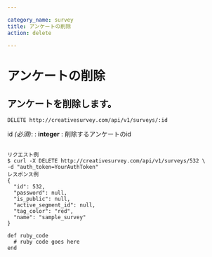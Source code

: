 ```yaml
---

category_name: survey
title: アンケートの削除
action: delete

---
```


# アンケートの削除

## アンケートを削除します。

`DELETE http://creativesurvey.com/api/v1/surveys/:id`

id _(必須)_:
: __integer__
: 削除するアンケートのid

~~~

リクエスト例
$ curl -X DELETE http://creativesurvey.com/api/v1/surveys/532 \
-d "auth_token=YourAuthToken"
レスポンス例
{
  "id": 532,
  "password": null,
  "is_public": null,
  "active_segment_id": null,
  "tag_color": "red",
  "name": "sample_survey"
}
~~~

~~~
def ruby_code
  # ruby code goes here
end
~~~

